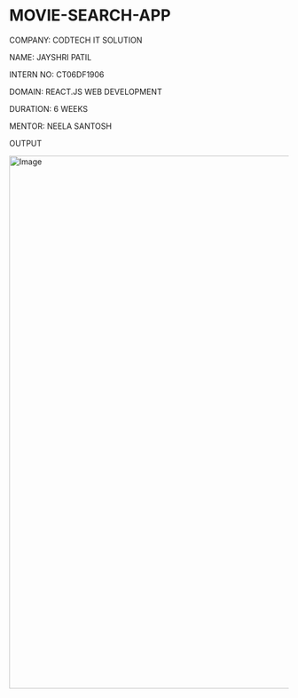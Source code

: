 # MOVIE-SEARCH-APP

COMPANY: CODTECH IT SOLUTION

NAME: JAYSHRI PATIL

INTERN NO: CT06DF1906

DOMAIN: REACT.JS WEB DEVELOPMENT

DURATION: 6 WEEKS

MENTOR: NEELA SANTOSH

OUTPUT

<img width="960" alt="Image" src="https://github.com/user-attachments/assets/1aee5476-8a78-4b50-b763-3628b0171690" />
